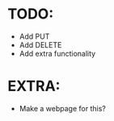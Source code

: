 TODO:
========
* Add PUT
* Add DELETE
* Add extra functionality

EXTRA:
========
* Make a webpage for this?